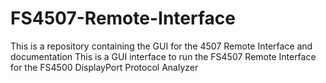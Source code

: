 # FS4507-Remote-Interface
This is a repository containing the GUI for the 4507 Remote Interface and documentation
This is a GUI interface to run the FS4507 Remote Interface for the FS4500 DisplayPort Protocol Analyzer
